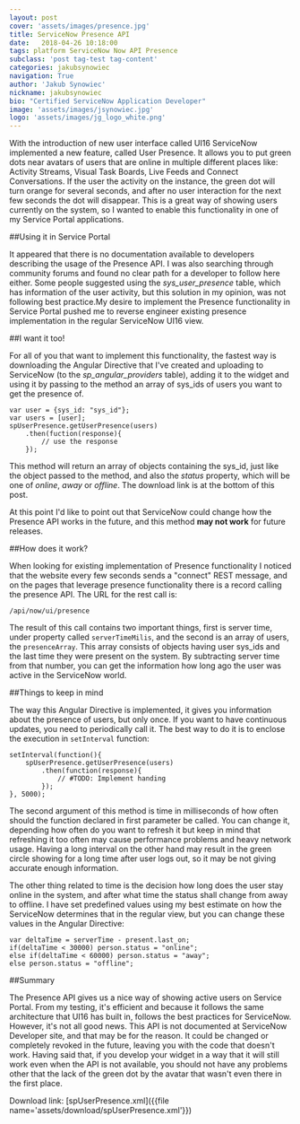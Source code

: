 ```yaml
---
layout: post
cover: 'assets/images/presence.jpg'
title: ServiceNow Presence API
date:   2018-04-26 10:18:00
tags: platform ServiceNow Now API Presence
subclass: 'post tag-test tag-content'
categories: jakubsynowiec
navigation: True
author: 'Jakub Synowiec'
nickname: jakubsynowiec
bio: "Certified ServiceNow Application Developer"
image: 'assets/images/jsynowiec.jpg'
logo: 'assets/images/jg_logo_white.png'
---
```


With the introduction of new user interface called UI16 ServiceNow implemented a new feature, called User Presence. It allows you to put green dots near avatars of users that are online in multiple different places like: Activity Streams, Visual Task Boards, Live Feeds and Connect Conversations. If the user the activity on the instance, the green dot will turn orange for several seconds, and after no user interaction for the next few seconds the dot will disappear. This is a great way of showing users currently on the system, so I wanted to enable this functionality in one of my Service Portal applications.

##Using it in Service Portal

It appeared that there is no documentation available to developers describing the usage of the Presence API. I was also searching through community forums and found no clear path for a developer to follow here either. Some people suggested using the *sys_user_presence* table, which has information of the user activity, but this solution in my opinion, was not following best practice.My desire to implement the Presence functionality in Service Portal pushed me to reverse engineer existing presence implementation in the regular ServiceNow UI16 view.

##I want it too!

For all of you that want to implement this functionality, the fastest way is downloading the Angular Directive that I've created and uploading to ServiceNow (to the *sp_angular_providers* table), adding it to the widget and using it by passing to the method an array of sys_ids of users you want to get the presence of.

```
var user = {sys_id: "sys_id"};
var users = [user];
spUserPresence.getUserPresence(users)
    .then(fuction(response){
        // use the response
    });
```
This method will return an array of objects containing the sys_id, just like the object passed to the method, and also the *status* property, which will be one of *online*, *away* or *offline*. The download link is at the bottom of this post.

At this point I'd like to point out that ServiceNow could change how the Presence API works in the future, and this method **may not work** for future releases.

##How does it work?

When looking for existing implementation of Presence functionality I noticed that the website every few seconds sends a "connect" REST message, and on the pages that leverage presence functionality there is a record calling the presence API. The URL for the rest call is:

```
/api/now/ui/presence
```
The result of this call contains two important things, first is server time, under property called `serverTimeMilis`, and the second is an array of users, the `presenceArray`. This array consists of objects having user sys_ids and the last time they were present on the system. By subtracting server time from that number, you can get the information how long ago the user was active in the ServiceNow world.

##Things to keep in mind

The way this Angular Directive is implemented, it gives you information about the presence of users, but only once. If you want to have continuous updates, you need to periodically call it. The best way to do it is to enclose the execution in `setInterval` function:
```
setInterval(function(){
    spUserPresence.getUserPresence(users)
        .then(function(response){
            // #TODO: Implement handing
        });
}, 5000);
```

The second argument of this method is time in milliseconds of how often should the function declared in first parameter be called. You can change it, depending how often do you want to refresh it but keep in mind that refreshing it too often may cause performance problems and heavy network usage. Having a long interval on the other hand may result in the green circle showing for a long time after user logs out, so it may be not giving accurate enough information.

The other thing related to time is the decision how long does the user stay online in the system, and after what time the status shall change from away to offline. I have set predefined values using my best estimate on how the ServiceNow determines that in the regular view, but you can change these values in the Angular Directive:

```
var deltaTime = serverTime - present.last_on;
if(deltaTime < 30000) person.status = "online";
else if(deltaTime < 60000) person.status = "away";
else person.status = "offline";
```

##Summary

The Presence API gives us a nice way of showing active users on Service Portal. From my testing, it's efficient and because it follows the same architecture that UI16 has built in, follows the best practices for ServiceNow. However, it's not all good news. This API is not documented at ServiceNow Developer site, and that may be for the reason. It could be changed or completely revoked in the future, leaving you with the code that doesn't work. Having said that, if you develop your widget in a way that it will still work even when the API is not available, you should not have any problems other that the lack of the green dot by the avatar that wasn't even there in the first place.


Download link:
[spUserPresence.xml]({{file name='assets/download/spUserPresence.xml'}})